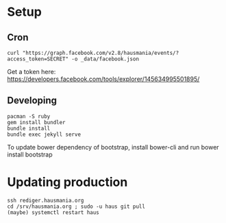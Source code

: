 # Setup
## Cron
```
curl "https://graph.facebook.com/v2.8/hausmania/events/?access_token=SECRET" -o _data/facebook.json
```

Get a token here: https://developers.facebook.com/tools/explorer/145634995501895/

## Developing

```
pacman -S ruby
gem install bundler
bundle install
bundle exec jekyll serve
```

To update bower dependency of bootstrap, install bower-cli and run bower install bootstrap

# Updating production

```
ssh rediger.hausmania.org
cd /srv/hausmania.org ; sudo -u haus git pull
(maybe) systemctl restart haus 
```

